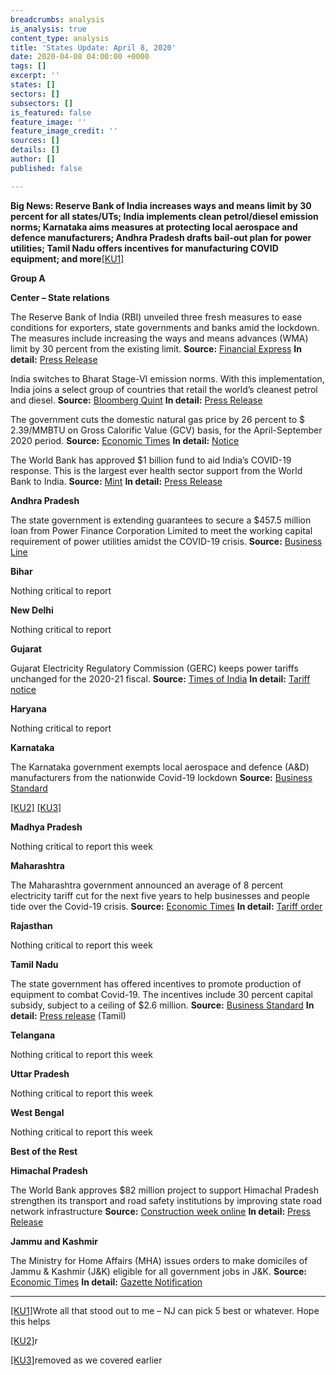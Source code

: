 ```yaml
---
breadcrumbs: analysis
is_analysis: true
content_type: analysis
title: 'States Update: April 8, 2020'
date: 2020-04-08 04:00:00 +0000
tags: []
excerpt: ''
states: []
sectors: []
subsectors: []
is_featured: false
feature_image: ''
feature_image_credit: ''
sources: []
details: []
author: []
published: false

---
```

**Big News: Reserve Bank of India increases ways and means limit by 30 percent for all states/UTs; India implements clean petrol/diesel emission norms; Karnataka aims measures at protecting local aerospace and defence manufacturers; Andhra Pradesh drafts bail-out plan for power utilities; Tamil Nadu offers incentives for manufacturing COVID equipment; and more**[\[KU1\]](#_msocom_1)

**Group A**

**Center – State relations**

The Reserve Bank of India (RBI) unveiled three fresh measures to ease conditions for exporters, state governments and banks amid the lockdown. The measures include increasing the ways and means advances (WMA) limit by 30 percent from the existing limit. **Source:** [Financial Express](https://www.financialexpress.com/economy/rbi-announces-three-more-measures-to-fight-covid-19/1916483/) **In detail:** [Press Release](https://www.rbi.org.in/Scripts/BS_PressReleaseDisplay.aspx?prid=49619)

India switches to Bharat Stage-VI emission norms. With this implementation, India joins a select group of countries that retail the world’s cleanest petrol and diesel. **Source:** [Bloomberg Quint](https://www.bloombergquint.com/business/bs-vi-fuel-india-switches-to-worlds-cleanest-petrol-diesel-with-no-increase-in-prices) **In detail:** [Press Release](https://pib.gov.in/PressReleaseIframePage.aspx?PRID=1609869)

The government cuts the domestic natural gas price by 26 percent to $ 2.39/MMBTU on Gross Calorific Value (GCV) basis, for the April-September 2020 period. **Source:** [Economic Times](https://energy.economictimes.indiatimes.com/news/oil-and-gas/india-slashes-natural-gas-prices-to-multi-year-low-of-2-39/mmbtu/74915204) **In detail:** [Notice](https://www.ppac.gov.in/WriteReadData/CMS/202003310535049612411DomesticNaturalGasPricefortheperiodApril-September2020.pdf)

The World Bank has approved $1 billion fund to aid India’s COVID-19 response. This is the largest ever health sector support from the World Bank to India. **Source:** [Mint](https://www.livemint.com/news/world/coronavirus-world-bank-approves-1-billion-emergency-fund-for-india-11585880693965.html) **In detail:** [Press Release](http://www.worldbank.org/en/news/press-release/2020/04/03/world-bank-government-of-india-covid19-coronavirus-emergency-funds-tackle-pandemic)

**Andhra Pradesh**

The state government is extending guarantees to secure a $457.5 million loan from Power Finance Corporation Limited to meet the working capital requirement of power utilities amidst the COVID-19 crisis. **Source:** [Business Line](https://www.thehindubusinessline.com/news/with-revenues-hit-ap-power-utilities-chalk-out-contingency-plan-to-revive/article31262602.ece)

**Bihar**

Nothing critical to report

**New Delhi**

Nothing critical to report

**Gujarat**

Gujarat Electricity Regulatory Commission (GERC) keeps power tariffs unchanged for the 2020-21 fiscal. **Source:** [Times of India](https://timesofindia.indiatimes.com/city/ahmedabad/no-increase-in-power-bills-as-gerc-decides-to-keep-tariffs-unchanged/articleshowprint/74921146.cms) **In detail:** [Tariff notice](https://www.gercin.org/wp-content/uploads/2020/03/Tariff-Press-Note-March-2020.pdf)

**Haryana**

Nothing critical to report

**Karnataka**

The Karnataka government exempts local aerospace and defence (A&D) manufacturers from the nationwide Covid-19 lockdown **Source:** [Business Standard](https://www.business-standard.com/article/economy-policy/karnataka-exempts-aerospace-and-defence-firms-from-covid-19-lockdown-120040200227_1.html)

[\[KU2\]](#_msocom_2) [\[KU3\]](#_msocom_3)

**Madhya Pradesh**

Nothing critical to report this week

**Maharashtra**

The Maharashtra government announced an average of 8 percent electricity tariff cut for the next five years to help businesses and people tide over the Covid-19 crisis. **Source:** [Economic Times](https://energy.economictimes.indiatimes.com/news/power/coronavirus-pandemic-maharashtra-govt-announces-8-per-cent-cut-in-electricity-tariff-for-5-years/74904380) **In detail:** [Tariff order](https://www.mahadiscom.in/consumer/wp-content/uploads/2020/03/Order-322-of-2019.pdf)

**Rajasthan**

Nothing critical to report this week

**Tamil Nadu**

The state government has offered incentives to promote production of equipment to combat Covid-19. The incentives include 30 percent capital subsidy, subject to a ceiling of $2.6 million. **Source:** [Business Standard](https://www.business-standard.com/article/economy-policy/covid-19-equipment-tamil-nadu-offers-special-incentives-for-manufacturers-120040201171_1.html) **In detail:** [Press release](https://cms.tn.gov.in/sites/default/files/press_release/pr020420_250.pdf) (Tamil)

**Telangana**

Nothing critical to report this week

**Uttar Pradesh**

Nothing critical to report this week

**West Bengal**

Nothing critical to report this week

**Best of the Rest**

**Himachal Pradesh**

The World Bank approves $82 million project to support Himachal Pradesh strengthen its transport and road safety institutions by improving state road network infrastructure **Source:** [Construction week online](https://www.constructionweekonline.in/projects-tenders/12937-world-bank-approves-82-mn-for-himachal-pradesh-state-roads-transformation-project) **In detail:** [Press Release](https://www.worldbank.org/en/news/press-release/2020/03/27/new-world-bank-project-to-provide-safe-resilient-and-well-performing-roads-in-himachal-pradesh-india)

**Jammu and Kashmir**

The Ministry for Home Affairs (MHA) issues orders to make domiciles of Jammu & Kashmir (J&K) eligible for all government jobs in J&K. **Source:** [Economic Times](https://economictimes.indiatimes.com/news/politics-and-nation/centre-notifies-amendments-to-the-act-providing-domicile-reservation-for-govt-jobs-in-jammu-kashmir/articleshow/74975107.cms) **In detail:** [Gazette Notification](http://164.100.117.97/WriteReadData/userfiles/04.04.2020%20J&K%20Domiciles%20eligible%20for%20all%20Govt%20Jobs.pdf)

***

[\[KU1\]](#_msoanchor_1)Wrote all that stood out to me – NJ can pick 5 best or whatever. Hope this helps

[\[KU2\]](#_msoanchor_2)r

[\[KU3\]](#_msoanchor_3)removed as we covered earlier